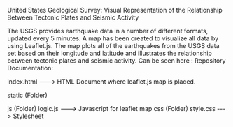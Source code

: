 United States Geological Survey: Visual Representation of the Relationship Between Tectonic Plates and Seismic Activity

The USGS provides earthquake data in a number of different formats, updated every 5 minutes.
A map has been created to visualize all data by using Leaflet.js. The map plots all of the earthquakes from the USGS data set based on their longitude and latitude and illustrates the relationship between tectonic plates and seismic activity.
Can be seen here : 
Repository Documentation:

index.html ---> HTML Document where leaflet.js map is placed.

static (Folder)

js (Folder)
logic.js ---> Javascript for leaflet map
css (Folder)
style.css ---> Stylesheet
